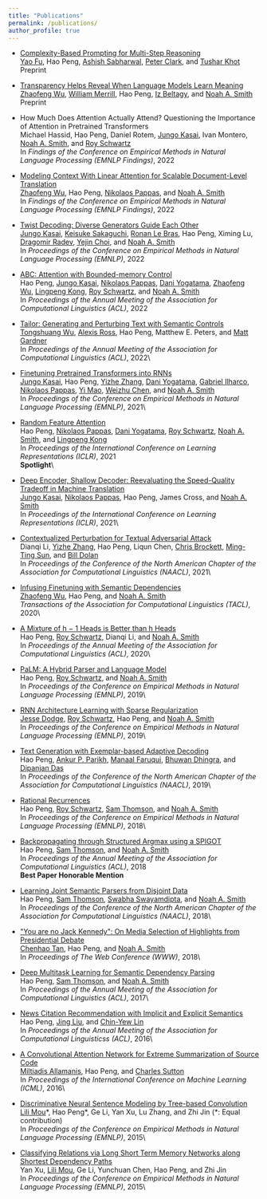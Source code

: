 ```yaml
---
title: "Publications"
permalink: /publications/
author_profile: true
---
```



* <a href="https://arxiv.org/abs/2210.00720">Complexity-Based Prompting for Multi-Step Reasoning</a>\
<a href="https://franxyao.github.io/">Yao Fu</a>, 
Hao Peng, 
<a href="https://allenai.org/team/ashishs">Ashish Sabharwal</a>, 
<a href="https://allenai.org/team/peterc">Peter Clark</a>, 
and
<a href="https://allenai.org/team/tushark">Tushar Khot</a>\
Preprint

* <a href="https://arxiv.org/abs/2210.07468">Transparency Helps Reveal When Language Models Learn Meaning</a>\
<a href="https://zhaofengwu.github.io/">Zhaofeng Wu</a>,
<a href="https://lambdaviking.com/">William Merrill</a>,
Hao Peng,
<a href="https://beltagy.net/">Iz Beltagy</a>,
and
<a href="http://homes.cs.washington.edu/~nasmith/">Noah A. Smith</a>\
Preprint

* How Much Does Attention Actually Attend? Questioning the Importance of Attention in Pretrained Transformers\
Michael Hassid,
Hao Peng,
Daniel Rotem,
<a href="https://homes.cs.washington.edu/~jkasai/">Jungo Kasai</a>,
Ivan Montero,
<a href="http://homes.cs.washington.edu/~nasmith/">Noah A. Smith</a>,
and
<a href="https://schwartz-lab-huji.github.io">Roy Schwartz</a>\
In <em>Findings of the Conference on Empirical Methods in Natural Language Processing (EMNLP Findings)</em>, 2022

* <a href="https://arxiv.org/abs/2210.08431">Modeling Context With Linear Attention for Scalable Document-Level Translation</a>\
<a href="https://zhaofengwu.github.io/">Zhaofeng Wu</a>,
Hao Peng,
<a href="https://nik0spapp.github.io/">Nikolaos Pappas</a>,
and
<a href="http://homes.cs.washington.edu/~nasmith/">Noah A. Smith</a>\
In <em>Findings of the Conference on Empirical Methods in Natural Language Processing (EMNLP Findings)</em>, 2022

* <a href="https://arxiv.org/abs/2205.09273">Twist Decoding: Diverse Generators Guide Each Other</a>\
<a href="https://homes.cs.washington.edu/~jkasai/">Jungo Kasai</a>,
<a href="https://keisuke-sakaguchi.github.io/">Keisuke Sakaguchi</a>,
<a href="https://rlebras.github.io/">Ronan Le Bras</a>,
Hao Peng,
Ximing Lu,
<a href="http://www.cs.yale.edu/homes/radev/">Dragomir Radev</a>,
<a href="https://homes.cs.washington.edu/~yejin/">Yejin Choi</a>,
and
<a href="http://homes.cs.washington.edu/~nasmith/">Noah A. Smith</a>\
In <em>Proceedings of the Conference on Empirical Methods in Natural Language Processing (EMNLP)</em>, 2022

* <a href="https://arxiv.org/abs/2110.02488">ABC: Attention with Bounded-memory Control</a>\
Hao Peng, 
<a href="https://homes.cs.washington.edu/~jkasai/">Jungo Kasai</a>, 
<a href="https://nik0spapp.github.io">Nikolaos Pappas</a>, 
<a href="https://dyogatama.github.io">Dani Yogatama</a>,
<a href="https://zhaofengwu.github.io">Zhaofeng Wu</a>,
<a href="https://ikekonglp.github.io">Lingpeng Kong</a>,
<a href="https://schwartz-lab-huji.github.io">Roy Schwartz</a>,
and
<a href="http://homes.cs.washington.edu/~nasmith/">Noah A. Smith</a>\
In <em>Proceedings of the Annual Meeting of the Association for Computational Linguistics (ACL)</em>, 2022
    
* <a href="https://arxiv.org/abs/2107.07150">Tailor: Generating and Perturbing Text with Semantic Controls</a>\
<a href="https://homes.cs.washington.edu/~wtshuang/">Tongshuang Wu</a>,
<a href="https://alexisjihyeross.github.io">Alexis Ross</a>, 
Hao Peng, 
Matthew E. Peters, 
and
<a href="https://matt-gardner.github.io">Matt Gardner</a>\
In <em>Proceedings of the Annual Meeting of the Association for Computational Linguistics (ACL)</em>, 2022\

* <a href="https://arxiv.org/abs/2103.13076">Finetuning Pretrained Transformers into RNNs</a>\
<a href="https://homes.cs.washington.edu/~jkasai/">Jungo Kasai</a>, 
Hao Peng, 
<a href="https://dreasysnail.github.io">Yizhe Zhang</a>, 
<a href="https://dyogatama.github.io">Dani Yogatama</a>,
<a href="http://gabrielilharco.com">Gabriel Ilharco</a>, 
<a href="https://nik0spapp.github.io">Nikolaos Pappas</a>, 
<a href="https://www.microsoft.com/en-us/research/people/maoyi/">Yi Mao</a>, 
<a href="https://www.microsoft.com/en-us/research/people/wzchen/">Weizhu Chen</a>, 
and
<a href="http://homes.cs.washington.edu/~nasmith/">Noah A. Smith</a>\
In <em>Proceedings of the Conference on Empirical Methods in Natural Language Processing (EMNLP)</em>, 2021\

* <a href="https://arxiv.org/abs/2103.02143">Random Feature Attention</a>\
Hao Peng,
<a href="https://nik0spapp.github.io">Nikolaos Pappas</a>,
<a href="https://dyogatama.github.io">Dani Yogatama</a>,
<a href="https://schwartz-lab-huji.github.io">Roy Schwartz</a>,
<a href="http://homes.cs.washington.edu/~nasmith/">Noah A. Smith</a>,
and 
<a href="https://ikekonglp.github.io">Lingpeng Kong</a>\
In <em>Proceedings of the International Conference on Learning Representations (ICLR)</em>, 2021\
**Spotlight**\

* <a href="https://arxiv.org/abs/2006.10369">Deep Encoder, Shallow Decoder: Reevaluating the Speed-Quality Tradeoff in Machine Translation</a>\
<a href="https://homes.cs.washington.edu/~jkasai/">Jungo Kasai</a>,
<a href="https://nik0spapp.github.io">Nikolaos Pappas</a>,
Hao Peng, 
James Cross,
and <a href="http://homes.cs.washington.edu/~nasmith/">Noah A. Smith</a>\
In <em>Proceedings of the International Conference on Learning Representations (ICLR)</em>, 2021\

* <a href="https://arxiv.org/abs/2009.07502">Contextualized Perturbation for Textual Adversarial Attack</a>\
Dianqi Li,
<a href="https://dreasysnail.github.io">Yizhe Zhang</a>,
Hao Peng,
Liqun Chen,
<a href="https://www.microsoft.com/en-us/research/people/chrisbkt/">Chris Brockett</a>,
<a href="https://people.ece.uw.edu/sun/">Ming-Ting Sun</a>,
and <a href="https://www.microsoft.com/en-us/research/people/billdol/">Bill Dolan</a>\
In <em>Proceedings of the Conference of the North American Chapter of the Association for Computational Linguistics (NAACL)</em>, 2021\

* <a href="https://arxiv.org/abs/2012.05395">Infusing Finetuning with Semantic Dependencies</a>\
<a href="https://zhaofengwu.github.io">Zhaofeng Wu</a>,
Hao Peng, 
and <a href="http://homes.cs.washington.edu/~nasmith/">Noah A. Smith</a>\
<em>Transactions of the Association for Computational Linguistics (TACL)</em>, 2020\

* <a href="https://aclanthology.org/2020.acl-main.587.pdf">A Mixture of h − 1 Heads is Better than h Heads</a>\
Hao Peng,
<a href="https://schwartz-lab-huji.github.io">Roy Schwartz</a>,
Dianqi Li, 
and <a href="http://homes.cs.washington.edu/~nasmith/">Noah A. Smith</a>\
In <em>Proceedings of the Annual Meeting of the Association for Computational Linguistics (ACL)</em>, 2020\

* <a href="https://arxiv.org/abs/1909.02134">PaLM: A Hybrid Parser and Language Model</a>\
Hao Peng,
<a href="https://schwartz-lab-huji.github.io">Roy Schwartz</a>,
and <a href="http://homes.cs.washington.edu/~nasmith/">Noah A. Smith</a>\
In <em>Proceedings of the Conference on Empirical Methods in Natural Language Processing (EMNLP)</em>, 2019\

* <a href="https://aclanthology.org/D19-1110/">RNN Architecture Learning with Sparse Regularization</a>\
<a href="http://www.cs.cmu.edu/~jessed/">Jesse Dodge</a>,
<a href="https://schwartz-lab-huji.github.io">Roy Schwartz</a>,
Hao Peng,
and <a href="http://homes.cs.washington.edu/~nasmith/">Noah A. Smith</a>\
In <em>Proceedings of the Conference on Empirical Methods in Natural Language Processing (EMNLP)</em>, 2019\

* <a href="https://arxiv.org/abs/1904.04428">Text Generation with Exemplar-based Adaptive Decoding</a>\
Hao Peng, <a href="https://www.cs.cmu.edu/~apparikh/">Ankur P. Parikh</a>, <a href="https://www.manaalfaruqui.com">Manaal Faruqui</a>, 
<a href="http://www.cs.cmu.edu/~bdhingra/">Bhuwan Dhingra</a>,
and <a href="http://www.dipanjandas.com">Dipanjan Das</a>\
In <em>Proceedings of the Conference of the North American Chapter of the Association for Computational Linguistics (NAACL)</em>, 2019\

* <a href="https://arxiv.org/abs/1808.09357">Rational Recurrences</a>\
Hao Peng,
<a href="https://schwartz-lab-huji.github.io">Roy Schwartz</a>,
<a href="http://samthomson.com">Sam Thomson</a>, and <a href="http://homes.cs.washington.edu/~nasmith/">Noah A. Smith</a>\
In <em>Proceedings of the Conference on Empirical Methods in Natural Language Processing (EMNLP)</em>, 2018\

* <a href="https://arxiv.org/abs/1805.04658">Backpropagating through Structured Argmax using a SPIGOT</a>\
Hao Peng, <a href="http://samthomson.com">Sam Thomson</a>,  and <a href="http://homes.cs.washington.edu/~nasmith/">Noah A. Smith</a>\
In <em>Proceedings of the Annual Meeting of the Association for Computational Linguistics (ACL)</em>, 2018\
**Best Paper Honorable Mention**<br>

* <a href="https://arxiv.org/abs/1804.05990">Learning Joint Semantic Parsers from Disjoint Data</a>\
Hao Peng, <a href="http://samthomson.com">Sam Thomson</a>, <a href="https://swabhs.com/">Swabha Swayamdipta</a>, and <a href="http://homes.cs.washington.edu/~nasmith/">Noah A. Smith</a>\
In <em>Proceedings of the Conference of the North American Chapter of the Association for Computational Linguistics (NAACL)</em>, 2018\

* <a href="https://arxiv.org/abs/1802.08690">"You are no Jack Kennedy": On Media Selection of Highlights from Presidential Debate</a>\
<a href="https://chenhaot.com">Chenhao Tan</a>, Hao Peng, and <a href="http://homes.cs.washington.edu/~nasmith/">Noah A. Smith</a>\
In <em>Proceedings of The Web Conference (WWW)</em>, 2018\

* <a href="https://arxiv.org/abs/1704.06855">Deep Multitask Learning for Semantic Dependency Parsing</a>\
Hao Peng, <a href="http://samthomson.com">Sam Thomson</a>, and <a href="http://homes.cs.washington.edu/~nasmith/">Noah A. Smith</a>\
In <em>Proceedings of the Annual Meeting of the Association for Computational Linguistics (ACL)</em>, 2017\

* <a href="https://aclanthology.org/P16-1037/">News Citation Recommendation with Implicit and Explicit Semantics</a>\
Hao Peng, <a href="https://www.machinereading.ai/">Jing Liu</a>, and <a href="https://www.microsoft.com/en-us/research/people/cyl/">Chin-Yew Lin</a>\
In <em>Proceedings of the Annual Meeting of the Association for Computational Linguisticss (ACL)</em>, 2016\

* <a href="https://arxiv.org/abs/1602.03001">A Convolutional Attention Network for Extreme Summarization of Source Code</a>\
<a href="https://miltos.allamanis.com">Miltiadis Allamanis</a>, Hao Peng, and <a href="http://homepages.inf.ed.ac.uk/csutton/">Charles Sutton</a>\
In <em>Proceedings of the International Conference on Machine Learning (ICML)</em>, 2016\

* <a href="https://arxiv.org/abs/1504.01106">Discriminative Neural Sentence Modeling by Tree-based Convolution</a>\
<a href="https://lili-mou.github.io">Lili Mou</a>\*, Hao Peng\*, Ge Li, Yan Xu, Lu Zhang, and Zhi Jin (\*: Equal contribution)\
In <em>Proceedings of the Conference on Empirical Methods in Natural Language Processing (EMNLP)</em>, 2015\

* <a href="https://arxiv.org/abs/1508.03720">Classifying Relations via Long Short Term Memory Networks along Shortest Dependency Paths</a>\
Yan Xu, <a href="https://lili-mou.github.io">Lili Mou</a>, Ge Li, Yunchuan Chen, Hao Peng, and Zhi Jin\
In <em>Proceedings of the Conference on Empirical Methods in Natural Language Processing (EMNLP)</em>, 2015\